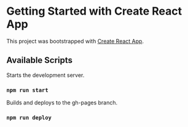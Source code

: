 # Getting Started with Create React App

This project was bootstrapped with [Create React App](https://github.com/facebook/create-react-app).

## Available Scripts

Starts the development server.
### `npm run start`

Builds and deploys to the gh-pages branch.
### `npm run deploy`
